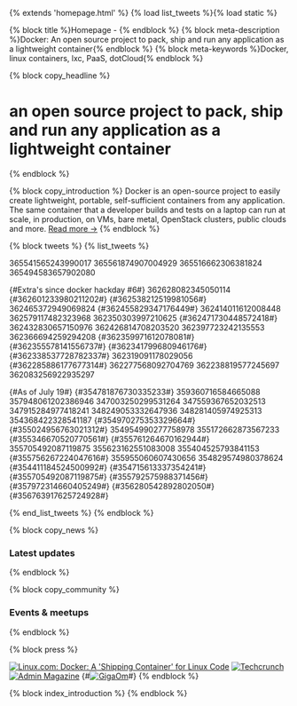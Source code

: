 ﻿{% extends 'homepage.html' %}
{% load list_tweets %}{% load static %}

{% block title %}Homepage - {% endblock %}
{% block meta-description %}Docker: An open source project to pack, ship and run any application as a lightweight container{% endblock %}
{% block meta-keywords %}Docker, linux containers, lxc, PaaS, dotCloud{% endblock %}

{% block copy_headline %}

# an open source project to pack, ship and run any application as a lightweight container #

{% endblock %}


{% block copy_introduction %}
Docker is an open-source project to easily create lightweight, portable, self-sufficient containers from any application.
    The same container that a developer builds and tests on a laptop can run at scale, in production, on VMs, bare metal,
    OpenStack clusters, public clouds and more. <span class="read-more"><a href="{% url 'learn_more' %}" title="About Docker">Read more -></a></span>
{% endblock %}



{% block tweets %}
{% list_tweets %}

365541565243990017
365561874907004929
365516662306381824
365494583657902080

{#Extra's since docker hackday #6#}
362628082345050114
{#362601233980211202#}
{#362538212519981056#}
362465372949069824
{#362455829347176449#}
362414011612008448
362579117482323968
362350303997210625
{#362471730448572418#}
362432830657150976
362426814708203520
362397723242135553
362366694259294208
{#362359971612078081#}
{#362355578141556737#}
{#362341799680946176#}
{#362338537728782337#}
362319091178029056
{#362285886177677314#}
362277568092704769
362238819577245697
362083256922935297

{#As of July 19#}
{#354781876730335233#}
359360716584665088
357948061202386946
347003250299531264
347559367652032513
347915284977418241
348249053332647936
348281405974925313
354368422328541187
{#354970275353329664#}
{#355024956763021312#}
354954990277758978
355172662873567233
{#355346670520770561#}
{#355761264670162944#}
355705492087119875
355623162551083008
355404525793841153
{#355756267224047616#}
355955060607430656
354829574980378624
{#354411184524500992#}
{#354715613337354241#}
{#355705492087119875#}
{#355792575988371456#}
{#357972314660405249#}
{#356280542892802050#}
{#356763917625724928#}

{% end_list_tweets %}
{% endblock %}


{% block copy_news %}
### Latest updates
{% endblock %}



{% block copy_community %}
### Events & meetups

{% endblock %}


{% block press %}

[<img src="{% static 'img/press-logos/linux.com_150.png' %}" title="Linux.com: Docker: A 'Shipping Container' for Linux Code" class="press-img">](http://www.linux.com/news/enterprise/cloud-computing/731454-docker-a-shipping-container-for-linux-code/)
[<img src="{% static 'img/press-logos/techcrunch_wide_150.png' %}" title="Techcrunch" class="press-img">](http://techcrunch.com/2013/07/28/the-matrix-of-hell-and-two-open-source-projects-for-the-emerging-agnostic-cloud/)
[<img src="{% static 'img/press-logos/admin_magazine_150.png' %}" title="Admin Magazine" class="press-img">](http://www.admin-magazine.com/Archive/2013/16)
{#[<img src="{% static 'img/press-logos/gigaom.png' %}" title="GigaOm" class="press-img">](http://gigaom.com/2013/07/23/paas-pioneer-dotcloud-gets-new-ceo-in-industry-vet-ben-golub/)#}
{% endblock %}

{% block index_introduction %}
{% endblock %}
